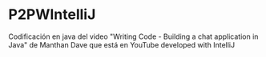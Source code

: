 # P2PWIntelliJ
Codificación en java del video "Writing Code - Building a chat application in Java" de Manthan Dave que está en YouTube developed with IntelliJ
